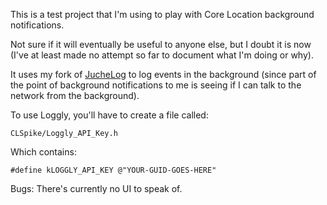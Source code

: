 This is a test project that I'm using to play with Core Location background notifications.

Not sure if it will eventually be useful to anyone else, but I doubt it is now (I've at least made no attempt so far to document 
what I'm doing or why).

It uses my fork of [JucheLog](https://github.com/drewcrawford/JucheLog) to log events in the background (since part of the point
of background notifications to me is seeing if I can talk to the network from the background).

To use Loggly, you'll have to create a file called:

```
CLSpike/Loggly_API_Key.h
```

Which contains:

```
#define kLOGGLY_API_KEY @"YOUR-GUID-GOES-HERE"
```

Bugs: There's currently no UI to speak of.